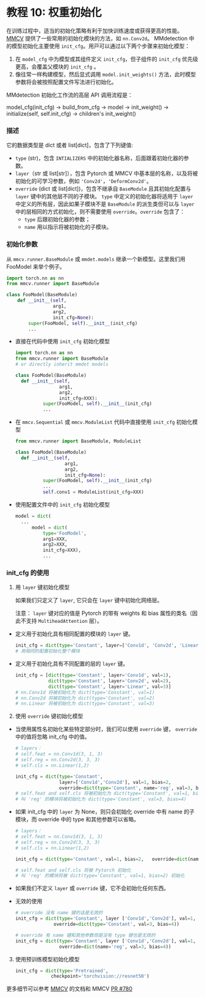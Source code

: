 # 教程 10: 权重初始化

在训练过程中，适当的初始化策略有利于加快训练速度或获得更⾼的性能。 [MMCV](https://github.com/open-mmlab/mmcv/blob/master/mmcv/cnn/utils/weight_init.py) 提供了一些常⽤的初始化模块的⽅法，如 `nn.Conv2d`。 MMdetection 中的模型初始化主要使⽤ `init_cfg`。⽤⼾可以通过以下两个步骤来初始化模型：

1. 在 `model_cfg` 中为模型或其组件定义 `init_cfg`，但⼦组件的 `init_cfg` 优先级更⾼，会覆盖⽗模块的 `init_cfg` 。
2. 像往常一样构建模型，然后显式调⽤ `model.init_weights()` ⽅法，此时模型参数将会被按照配置文件写法进行初始化。


MMdetection 初始化工作流的高层 API 调用流程是：

model_cfg(init_cfg) -> build_from_cfg -> model -> init_weight() -> initialize(self, self.init_cfg) -> children's init_weight()

### 描述

它的数据类型是 dict 或者 list[dict]，包含了下列键值:

- `type` (str)，包含 `INTIALIZERS` 中的初始化器名称，后面跟着初始化器的参数。
- `layer`（str 或 list[str]），包含 Pytorch 或 MMCV 中基本层的名称，以及将被初始化的可学习参数，例如 `'Conv2d'`，`'DeformConv2d'`。
- `override` (dict 或 list[dict])，包含不继承⾃ `BaseModule` 且其初始化配置与 `layer` 键中的其他层不同的⼦模块。 `type` 中定义的初始化器将适⽤于 `layer` 中定义的所有层，因此如果⼦模块不是 `BaseModule` 的派⽣类但可以与 `layer` 中的层相同的⽅式初始化，则不需要使⽤ `override`。`override` 包含了：
  - `type` 后跟初始化器的参数； 
  - `name` 用以指⽰将被初始化的⼦模块。

### 初始化参数

从 `mmcv.runner.BaseModule` 或 `mmdet.models` 继承一个新模型。这里我们用 FooModel 来举个例子。

```python
import torch.nn as nn
from mmcv.runner import BaseModule

class FooModel(BaseModule)
	def __init__(self,
                 arg1,
                 arg2,
                 init_cfg=None):
    	super(FooModel, self).__init__(init_cfg)
		...
```

- 直接在代码中使⽤ `init_cfg` 初始化模型

  ```python
  import torch.nn as nn
  from mmcv.runner import BaseModule
  # or directly inherit mmdet models
  
  class FooModel(BaseModule)
  	def __init__(self,
                  arg1,
                  arg2,
                  init_cfg=XXX):
    		super(FooModel, self).__init__(init_cfg)
    	    ...
  ```

- 在 `mmcv.Sequential` 或 `mmcv.ModuleList` 代码中直接使⽤ `init_cfg` 初始化模型

  ```python
  from mmcv.runner import BaseModule, ModuleList
  
  class FooModel(BaseModule)
  	def __init__(self,
                	arg1,
                	arg2,
                	init_cfg=None):
    		super(FooModel, self).__init__(init_cfg)
        	...
        	self.conv1 = ModuleList(init_cfg=XXX)
  ```

- 使⽤配置⽂件中的 `init_cfg` 初始化模型

  ```python
  model = dict(
  	...
    	model = dict(
        	type='FooModel',
        	arg1=XXX,
        	arg2=XXX,
        	init_cfg=XXX),
            ...
  ```

### init_cfg 的使用

1. 用 `layer` 键初始化模型

   如果我们只定义了 `layer`, 它只会在 `layer` 键中初始化网络层。

   注意： `layer` 键对应的值是 Pytorch 的带有 weights 和 bias 属性的类名（因此不⽀持 `MultiheadAttention` 层）。

- 定义⽤于初始化具有相同配置的模块的 `layer` 键。

  ```python
  init_cfg = dict(type='Constant', layer=['Conv1d', 'Conv2d', 'Linear'], val=1)
  # ⽤相同的配置初始化整个模块
  ```

- 定义⽤于初始化具有不同配置的层的 `layer` 键。

  ```python
  init_cfg = [dict(type='Constant', layer='Conv1d', val=1),
              dict(type='Constant', layer='Conv2d', val=2),
              dict(type='Constant', layer='Linear', val=3)]
  # nn.Conv1d 将被初始化为 dict(type='Constant', val=1)
  # nn.Conv2d 将被初始化为 dict(type='Constant', val=2)
  # nn.Linear 将被初始化为 dict(type='Constant', val=3)
  ```

2. 使⽤ `override` 键初始化模型

- 当使⽤属性名初始化某些特定部分时，我们可以使⽤ `override` 键， `override` 中的值将忽略 init_cfg 中的值。

  ```python
  # layers：
  # self.feat = nn.Conv1d(3, 1, 3)
  # self.reg = nn.Conv2d(3, 3, 3)
  # self.cls = nn.Linear(1,2)
  
  init_cfg = dict(type='Constant',
                  layer=['Conv1d','Conv2d'], val=1, bias=2,
                  override=dict(type='Constant', name='reg', val=3, bias=4))
  # self.feat and self.cls 将被初始化为 dict(type='Constant', val=1, bias=2)
  # 叫 'reg' 的模块将被初始化为 dict(type='Constant', val=3, bias=4)
  ```

- 如果 init_cfg 中的 `layer` 为 None，则只会初始化 override 中有 name 的⼦模块，⽽ override 中的 type 和其他参数可以省略。

  ```python
  # layers：
  # self.feat = nn.Conv1d(3, 1, 3)
  # self.reg = nn.Conv2d(3, 3, 3)
  # self.cls = nn.Linear(1,2)
  
  init_cfg = dict(type='Constant', val=1, bias=2, 	override=dict(name='reg'))
  
  # self.feat and self.cls 将被 Pytorch 初始化
  # 叫 'reg' 的模块将被 dict(type='Constant', val=1, bias=2) 初始化
  ```

- 如果我们不定义 `layer` 或 `override` 键，它不会初始化任何东西。

- 无效的使用

  ```python
  # override 没有 name 键的话是无效的
  init_cfg = dict(type='Constant', layer ['Conv1d','Conv2d'], val=1, bias=2,
              	override=dict(type='Constant', val=3, bias=4))
  
  # override 有 name 键和其他参数但是没有 type 键也是无效的
  init_cfg = dict(type='Constant', layer ['Conv1d','Conv2d'], val=1, bias=2,
                  override=dict(name='reg', val=3, bias=4))
  ```

3. 使⽤预训练模型初始化模型

   ```python
   init_cfg = dict(type='Pretrained',
                checkpoint='torchvision://resnet50')
   ```

更多细节可以参考 [MMCV](https://mmcv.readthedocs.io/en/latest/cnn.html#weight-initialization) 的文档和 MMCV [PR #780](https://github.com/open-mmlab/mmcv/pull/780)
